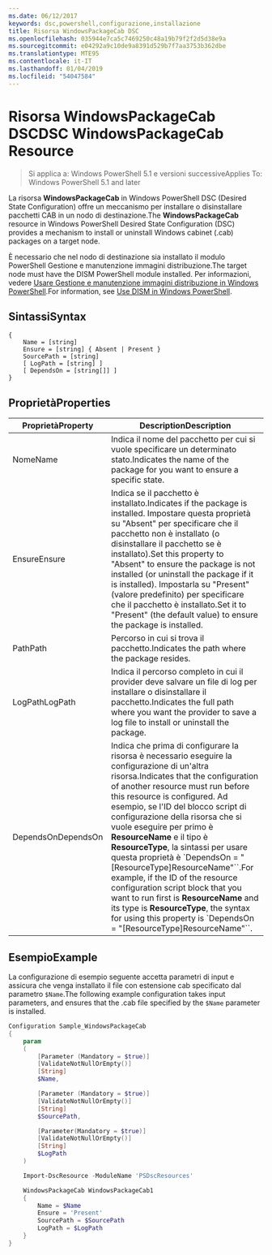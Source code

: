 ```yaml
---
ms.date: 06/12/2017
keywords: dsc,powershell,configurazione,installazione
title: Risorsa WindowsPackageCab DSC
ms.openlocfilehash: 035944e7ca5c7469250c48a19b79f2f2d5d38e9a
ms.sourcegitcommit: e04292a9c10de9a8391d529b7f7aa3753b362dbe
ms.translationtype: MTE95
ms.contentlocale: it-IT
ms.lasthandoff: 01/04/2019
ms.locfileid: "54047584"
---
```

# <a name="dsc-windowspackagecab-resource"></a><span data-ttu-id="fcfcd-103">Risorsa WindowsPackageCab DSC</span><span class="sxs-lookup"><span data-stu-id="fcfcd-103">DSC WindowsPackageCab Resource</span></span>

> <span data-ttu-id="fcfcd-104">Si applica a: Windows PowerShell 5.1 e versioni successive</span><span class="sxs-lookup"><span data-stu-id="fcfcd-104">Applies To: Windows PowerShell 5.1 and later</span></span>

<span data-ttu-id="fcfcd-105">La risorsa **WindowsPackageCab** in Windows PowerShell DSC (Desired State Configuration) offre un meccanismo per installare o disinstallare pacchetti CAB in un nodo di destinazione.</span><span class="sxs-lookup"><span data-stu-id="fcfcd-105">The **WindowsPackageCab** resource in Windows PowerShell Desired State Configuration (DSC) provides a mechanism to install or uninstall Windows cabinet (.cab) packages on a target node.</span></span>

<span data-ttu-id="fcfcd-106">È necessario che nel nodo di destinazione sia installato il modulo PowerShell Gestione e manutenzione immagini distribuzione.</span><span class="sxs-lookup"><span data-stu-id="fcfcd-106">The target node must have the DISM PowerShell module installed.</span></span> <span data-ttu-id="fcfcd-107">Per informazioni, vedere [Usare Gestione e manutenzione immagini distribuzione in Windows PowerShell](https://msdn.microsoft.com/en-us/windows/hardware/commercialize/manufacture/desktop/use-dism-in-windows-powershell-s14).</span><span class="sxs-lookup"><span data-stu-id="fcfcd-107">For information, see [Use DISM in Windows PowerShell](https://msdn.microsoft.com/en-us/windows/hardware/commercialize/manufacture/desktop/use-dism-in-windows-powershell-s14).</span></span>


## <a name="syntax"></a><span data-ttu-id="fcfcd-108">Sintassi</span><span class="sxs-lookup"><span data-stu-id="fcfcd-108">Syntax</span></span>

```
{
    Name = [string]
    Ensure = [string] { Absent | Present }
    SourcePath = [string]
    [ LogPath = [string] ]
    [ DependsOn = [string[]] ]
}
```

## <a name="properties"></a><span data-ttu-id="fcfcd-109">Proprietà</span><span class="sxs-lookup"><span data-stu-id="fcfcd-109">Properties</span></span>

|  <span data-ttu-id="fcfcd-110">Proprietà</span><span class="sxs-lookup"><span data-stu-id="fcfcd-110">Property</span></span>  |  <span data-ttu-id="fcfcd-111">Description</span><span class="sxs-lookup"><span data-stu-id="fcfcd-111">Description</span></span>   |
|---|---|
| <span data-ttu-id="fcfcd-112">Nome</span><span class="sxs-lookup"><span data-stu-id="fcfcd-112">Name</span></span>| <span data-ttu-id="fcfcd-113">Indica il nome del pacchetto per cui si vuole specificare un determinato stato.</span><span class="sxs-lookup"><span data-stu-id="fcfcd-113">Indicates the name of the package for you want to ensure a specific state.</span></span>|
| <span data-ttu-id="fcfcd-114">Ensure</span><span class="sxs-lookup"><span data-stu-id="fcfcd-114">Ensure</span></span>| <span data-ttu-id="fcfcd-115">Indica se il pacchetto è installato.</span><span class="sxs-lookup"><span data-stu-id="fcfcd-115">Indicates if the package is installed.</span></span> <span data-ttu-id="fcfcd-116">Impostare questa proprietà su "Absent" per specificare che il pacchetto non è installato (o disinstallare il pacchetto se è installato).</span><span class="sxs-lookup"><span data-stu-id="fcfcd-116">Set this property to "Absent" to ensure the package is not installed (or uninstall the package if it is installed).</span></span> <span data-ttu-id="fcfcd-117">Impostarla su "Present" (valore predefinito) per specificare che il pacchetto è installato.</span><span class="sxs-lookup"><span data-stu-id="fcfcd-117">Set it to "Present" (the default value) to ensure the package is installed.</span></span>|
| <span data-ttu-id="fcfcd-118">Path</span><span class="sxs-lookup"><span data-stu-id="fcfcd-118">Path</span></span>| <span data-ttu-id="fcfcd-119">Percorso in cui si trova il pacchetto.</span><span class="sxs-lookup"><span data-stu-id="fcfcd-119">Indicates the path where the package resides.</span></span>|
| <span data-ttu-id="fcfcd-120">LogPath</span><span class="sxs-lookup"><span data-stu-id="fcfcd-120">LogPath</span></span>| <span data-ttu-id="fcfcd-121">Indica il percorso completo in cui il provider deve salvare un file di log per installare o disinstallare il pacchetto.</span><span class="sxs-lookup"><span data-stu-id="fcfcd-121">Indicates the full path where you want the provider to save a log file to install or uninstall the package.</span></span>|
| <span data-ttu-id="fcfcd-122">DependsOn</span><span class="sxs-lookup"><span data-stu-id="fcfcd-122">DependsOn</span></span> | <span data-ttu-id="fcfcd-123">Indica che prima di configurare la risorsa è necessario eseguire la configurazione di un'altra risorsa.</span><span class="sxs-lookup"><span data-stu-id="fcfcd-123">Indicates that the configuration of another resource must run before this resource is configured.</span></span> <span data-ttu-id="fcfcd-124">Ad esempio, se l'ID del blocco script di configurazione della risorsa che si vuole eseguire per primo è **ResourceName** e il tipo è **ResourceType**, la sintassi per usare questa proprietà è \`DependsOn = "[ResourceType]ResourceName"\`\`.</span><span class="sxs-lookup"><span data-stu-id="fcfcd-124">For example, if the ID of the resource configuration script block that you want to run first is **ResourceName** and its type is **ResourceType**, the syntax for using this property is \`DependsOn = "[ResourceType]ResourceName"\`\`.</span></span>|

## <a name="example"></a><span data-ttu-id="fcfcd-125">Esempio</span><span class="sxs-lookup"><span data-stu-id="fcfcd-125">Example</span></span>

<span data-ttu-id="fcfcd-126">La configurazione di esempio seguente accetta parametri di input e assicura che venga installato il file con estensione cab specificato dal parametro `$Name`.</span><span class="sxs-lookup"><span data-stu-id="fcfcd-126">The following example configuration takes input parameters, and ensures that the .cab file specified by the `$Name` parameter is installed.</span></span>

```powershell
Configuration Sample_WindowsPackageCab
{
    param
    (
        [Parameter (Mandatory = $true)]
        [ValidateNotNullOrEmpty()]
        [String]
        $Name,

        [Parameter (Mandatory = $true)]
        [ValidateNotNullOrEmpty()]
        [String]
        $SourcePath,

        [Parameter(Mandatory = $true)]
        [ValidateNotNullOrEmpty()]
        [String]
        $LogPath
    )

    Import-DscResource -ModuleName 'PSDscResources'

    WindowsPackageCab WindowsPackageCab1
    {
        Name = $Name
        Ensure = 'Present'
        SourcePath = $SourcePath
        LogPath = $LogPath
    }
}
```
